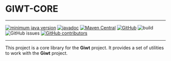 
# GIWT-CORE

---

[![minimum java version](https://img.shields.io/badge/Java-17+-blue)](https://jdk.java.net/17/)
[![javadoc](https://javadoc.io/badge2/io.github.imagineDevit/giwt-core/javadoc.svg)](https://javadoc.io/doc/io.github.imagineDevit/giwt-core)
[![Maven Central](https://img.shields.io/maven-central/v/io.github.imagineDevit/giwt-core)](https://central.sonatype.com/artifact/io.github.imagineDevit/giwt-core/overview)
[![GitHub](https://img.shields.io/github/license/imagineDevit/giwt-core?style=flat)](https://github.com/imagineDevit/giwt-core/blob/main/LICENSE)
![build](https://github.com/imagineDevit/giwt-core/actions/workflows/maven-publish.yml/badge.svg)
![GitHub issues](https://img.shields.io/github/issues/imagineDevit/giwt-core)
[![GitHub contributors](https://badgen.net/github/contributors/imagineDevit/giwt-core)](https://github.com/imagineDevit/giwt-core/graphs/contributors)

---

This project is a core library for the **Giwt** project. It provides a set of utilities to work with the **Giwt** project.
